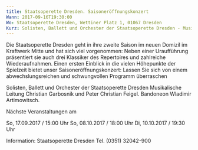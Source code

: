 ```yaml
---
title: Staatsoperette Dresden. Saisoneröffnungskonzert
Wann: 2017-09-16T19:30:00
Wo: Staatsoperette Dresden, Wettiner Platz 1, 01067 Dresden
Kurz: Solisten, Ballett und Orchester der Staatsoperette Dresden - Musikalische Leitung Christian Garbosnik und Peter Christian Feigel. -  Bandoneon Wladimir Artimowitsch.
---
```


Die Staatsoperette Dresden geht in ihre zweite Saison im neuen Domizil im Kraftwerk Mitte und hat sich viel vorgenommen: Neben einer Uraufführung präsentiert sie auch drei Klassiker des Repertoires und zahlreiche Wiederaufnahmen. Einen ersten Einblick in die vielen Höhepunkte der Spielzeit bietet unser Saisoneröffnungskonzert: Lassen Sie sich von einem abwechslungsreichen und schwungvollen Programm überraschen

Solisten, Ballett und Orchester der Staatsoperette Dresden
Musikalische Leitung Christian Garbosnik und Peter Christian Feigel.
 Bandoneon Wladimir Artimowitsch.

Nächste Veranstaltungen am

So, 17.09.2017 / 15:00 Uhr
So, 08.10.2017 / 18:00 Uhr
Di, 10.10.2017 / 19:30 Uhr

Information: 
Staatsoperette Dresden
Tel. (0351) 32042-900